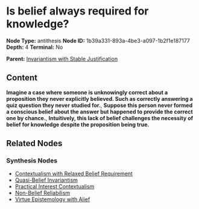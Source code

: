 # Is belief always required for knowledge?

**Node Type:** antithesis
**Node ID:** 1b39a331-893a-4be3-a097-1b2f1e187177
**Depth:** 4
**Terminal:** No

**Parent:** [Invariantism with Stable Justification](invariantism-with-stable-justification-synthesis-81c38323-98b4-408c-9ad6-38b4972990d0.md)

## Content

**Imagine a case where someone is unknowingly correct about a proposition they never explicitly believed. Such as correctly answering a quiz question they never studied for.**, **Suppose this person never formed a conscious belief about the answer but happened to provide the correct one by chance.**, **Intuitively, this lack of belief challenges the necessity of belief for knowledge despite the proposition being true.**

## Related Nodes

### Synthesis Nodes

- [Contextualism with Relaxed Belief Requirement](contextualism-with-relaxed-belief-requirement-synthesis-acf1e707-3444-42e0-a2c7-0d23e4252768.md)
- [Quasi-Belief Invariantism](quasi-belief-invariantism-synthesis-f7bf68ff-bf37-4e41-8dad-30039b13ac0f.md)
- [Practical Interest Contextualism](practical-interest-contextualism-synthesis-289ceec3-fec1-4a83-a7c0-805002177ad0.md)
- [Non-Belief Reliabilism](non-belief-reliabilism-synthesis-50a9eca1-b4d3-4086-901e-c60e87ad1505.md)
- [Virtue Epistemology with Alief](virtue-epistemology-with-alief-synthesis-a616d119-0901-4029-abce-3b72ab311d86.md)
